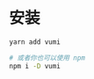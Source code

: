 # 安装

```bash
yarn add vumi

# 或者你也可以使用 npm
npm i -D vumi
```

<ClientOnly>
  <ym-install-image />
</ClientOnly>
